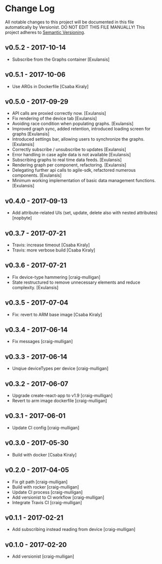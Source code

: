 # Change Log

All notable changes to this project will be documented in this file
automatically by Versionist. DO NOT EDIT THIS FILE MANUALLY!
This project adheres to [Semantic Versioning](http://semver.org/).

## v0.5.2 - 2017-10-14

* Subscribe from the Graphs container [Exulansis]

## v0.5.1 - 2017-10-06

* Use ARGs in Dockerfile [Csaba Kiraly]

## v0.5.0 - 2017-09-29

* API calls are proxied correctly now. [Exulansis]
* Fix rendering of the device tab [Exulansis]
* Avoiding race condition when populating graphs. [Exulansis]
* Improved graph sync, added retention, introduced loading screen for graphs [Exulansis]
* Introduced settings bar, allowing users to synchronize the graphs. [Exulansis]
* Correctly subscribe / unsubscribe to updates [Exulansis]
* Error handling in case agile data is not available [Exulansis]
* Subscribing graphs to real time data feeds. [Exulansis]
* Rendering graph per component, refactoring. [Exulansis]
* Delegating further api calls to agile-sdk, refactored numerous components. [Exulansis]
* Minimum working implementation of basic data management functions. [Exulansis]

## v0.4.0 - 2017-09-13

* Add attribute-related UIs (set, update, delete also with nested attributes) [nopbyte]

## v0.3.7 - 2017-07-21

* Travis: increase timeout [Csaba Kiraly]
* Travis: more verbose build [Csaba Kiraly]

## v0.3.6 - 2017-07-21

* Fix device-type hammering [craig-mulligan]
* State restructured to remove unnecessary elements and reduce complexity. [Exulansis]

## v0.3.5 - 2017-07-04

* Fix: revert to ARM base image [Csaba Kiraly]

## v0.3.4 - 2017-06-14

* Fix messages [craig-mulligan]

## v0.3.3 - 2017-06-14

* Unqiue deviceTypes per device [craig-mulligan]

## v0.3.2 - 2017-06-07

* Upgrade create-react-app to v1.9 [craig-mulligan]
* Revert to arm image dockerfile [craig-mulligan]

## v0.3.1 - 2017-06-01

* Update CI config [craig-mulligan]

## v0.3.0 - 2017-05-30

* Build with docker [Csaba Kiraly]

## v0.2.0 - 2017-04-05

* Fix git path [craig-mulligan]
* Build with rocker [craig-mulligan]
* Update CI process [craig-mulligan]
* Add versionist to CI workflow [craig-mulligan]
* Integrate Travis CI [craig-mulligan]

## v0.1.1 - 2017-02-21

* Add subscribing instead reading from device [craig-mulligan]

## v0.1.0 - 2017-02-20

* Add versionist [craig-mulligan]
